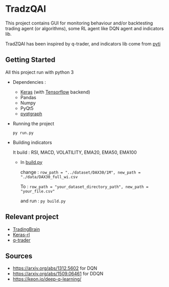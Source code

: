 # TradzQAI

This project contains GUI for monitoring behaviour and/or backtesting trading agent (or algorithms), some RL agent like DQN agent and indicators lib.

TradZQAI has been inspired by q-trader, and indicators lib come from [pyti](https://github.com/kylejusticemagnuson/pyti)

## Getting Started

  All this project run with python 3

- Dependencies :
  - [Keras](https://github.com/keras-team/keras) (with [Tensorflow](https://github.com/tensorflow/tensorflow) backend)
  - Pandas
  - Numpy
  - PyQt5
  - [pyqtgraph](https://github.com/pyqtgraph/pyqtgraph)
  
- Running the project
  ```
  py run.py
  ```
  
- Building indicators
    
    It build : RSI, MACD, VOLATILITY, EMA20, EMA50, EMA100

  - In [build.py](https://github.com/kkuette/TradzQAI/blob/master/build.py)
  
    change :   ```row_path = "../dataset/DAX30/1M", new_path = "./data/DAX30_full_wi.csv```
             
    To :     ```row_path = "your_dataset_directory_path", new_path = "your_file.csv" ```
           
    and run : ```py build.py```
 
## Relevant project
  - [TradingBrain](https://github.com/Prediction-Machines/Trading-Brain)
  - [Keras-rl](https://github.com/matthiasplappert/keras-rl)
  - [q-trader](https://github.com/edwardhdlu/q-trader)
 
## Sources
  - https://arxiv.org/abs/1312.5602 for DQN
  - https://arxiv.org/abs/1509.06461 for DDQN
  - https://keon.io/deep-q-learning/
